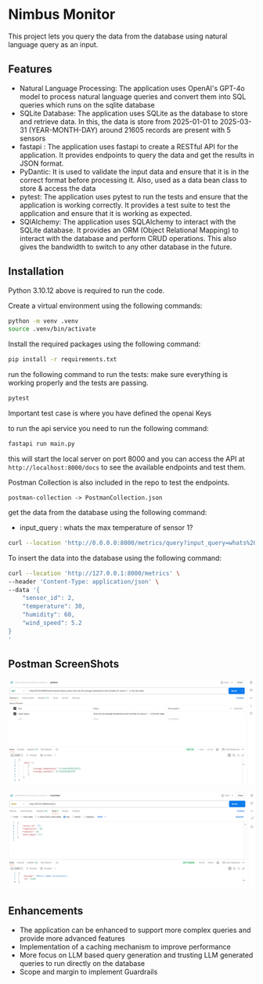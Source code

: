 # Nimbus Monitor

This project lets you query the data from the database using natural language
query as an input.

## Features
- Natural Language Processing: The application uses OpenAI's GPT-4o model to process natural language queries and convert them into SQL queries which runs on the sqlite database
- SQLite Database: The application uses SQLite as the database to store and retrieve data. In this, the data is store from 2025-01-01 to 2025-03-31 (YEAR-MONTH-DAY) around 21605 records are present with 5 sensors
- fastapi : The application uses fastapi to create a RESTful API for the application. It provides endpoints to query the data and get the results in JSON format.
- PyDantic: It is used to validate the input data and ensure that it is in the correct format before processing it. Also, used as a data bean class to store & access the data
- pytest: The application uses pytest to run the tests and ensure that the application is working correctly. It provides a test suite to test the application and ensure that it is working as expected.
- SQlAlchemy: The application uses SQLAlchemy to interact with the SQLite database. It provides an ORM (Object Relational Mapping) to interact with the database and perform CRUD operations. This also gives the bandwidth to switch to any other database in the future.



## Installation
Python 3.10.12 above is required to run the code.

Create a virtual environment using the following commands:

```bash
python -m venv .venv
source .venv/bin/activate
```

Install the required packages using the following command:
```bash
pip install -r requirements.txt
```

run the following command to run the tests:
make sure everything is working properly and the tests are passing.
```bash
pytest
```

Important test case is where you have defined the openai Keys

to run the api service you need to run the following command:
```bash
fastapi run main.py
```

this will start the local server on port 8000
and you can access the API at `http://localhost:8000/docs` to see the available endpoints and test them.

Postman Collection is also included in the repo to test the endpoints.
```
postman-collection -> PostmanCollection.json
```

get the data from the database using the following command:
- input_query : whats the max temperature of sensor 1? 
```bash
curl --location 'http://0.0.0.0:8000/metrics/query?input_query=whats%20the%20max%20temperature%20of%20sensor%201%3F%20'
```

To insert the data into the database using the following command:
```bash
curl --location 'http://127.0.0.1:8000/metrics' \
--header 'Content-Type: application/json' \
--data '{
    "sensor_id": 2,
    "temperature": 30,
    "humidity": 60,
    "wind_speed": 5.2
}
'
```

## Postman ScreenShots

![Getting data using natural language](./images/ss1.png)

![inserting data](./images/ss2.png)



## Enhancements
- The application can be enhanced to support more complex queries and provide more advanced features
- Implementation of a caching mechanism to improve performance
- More focus on LLM based query generation and trusting LLM generated queries to run directly on the database
- Scope and margin to implement Guardrails
